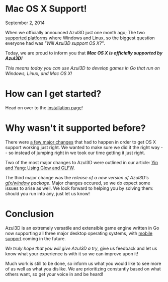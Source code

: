 # Mac OS X Support!
<p class="date">September 2, 2014</p>

When we officially announced Azul3D just one month ago; The two [supported platforms](/doc/platform-support.html) where Windows and Linux, so the biggest question everyone had was *"Will Azul3D support OS X?"*.

Today, we are proud to inform you that **_Mac OS X is officially supported by Azul3D!_**

*This means today you can use Azul3D to develop games in Go that run on Windows, Linux, and Mac OS X!*

# How can I get started?

Head on over to the [installation page](/doc/install)!

# Why wasn't it supported before?

There were [a few major changes](https://github.com/azul3d/issues/issues/5#issuecomment-51082780) that had to happen in order to get OS X support working just right. We wanted to make sure we did it the right way -- so instead of jumping right in we took our time getting it just right.

Two of the most major changes to Azul3D were outlined in our article: [Yin and Yang: Using Glow and GLFW](/news/2014/yin-and-yang-using-glow-and-glfw.html).

The third major change was the *release of a new version of Azul3D's [gfx/window](/gfx/window.v2) package*.
Major changes occured, so we do expect some issues to arise as well. We look forward to helping you by solving them: should you run into any, just let us know!

# Conclusion

Azul3D is an extremely versatile and extensible game engine written in Go now supporting all three major desktop operating systems, with [mobile support](/doc/roadmap.html#future-platforms) coming in the future.

*We truly hope that you will give Azul3D a try*, give us feedback and let us know what your experience is with it so we can improve upon it!

Much work is still to be done, so inform us what you would like to see more of as well as what you dislike. We are prioritizing constantly based on what others want, so get your voice in and be heard!

